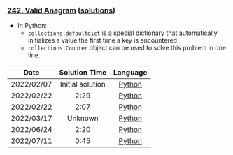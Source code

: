 ### [242. Valid Anagram](https://leetcode.com/problems/valid-anagram/) ([solutions](https://github.com/pete-debiase/Comprog/blob/main/Solutions/242.%20Valid%20Anagram/))
- In Python:
    + `collections.defaultdict` is a special dictionary that automatically initializes a value the first time a key is encountered.
    + `collections.Counter` object can be used to solve this problem in one line.

|    Date    |  Solution Time   |                                                         Language                                                         |
|:----------:|:----------------:|:------------------------------------------------------------------------------------------------------------------------:|
| 2022/02/07 | Initial solution |      [Python](https://github.com/pete-debiase/Comprog/blob/main/Solutions/242.%20Valid%20Anagram/valid_anagram.py)       |
| 2022/02/22 |       2:29       | [Python](https://github.com/pete-debiase/Comprog/blob/main/Solutions/242.%20Valid%20Anagram/valid_anagram_2022-02-11.py) |
| 2022/02/22 |       2:07       | [Python](https://github.com/pete-debiase/Comprog/blob/main/Solutions/242.%20Valid%20Anagram/valid_anagram_2022-02-22.py) |
| 2022/03/17 |     Unknown      | [Python](https://github.com/pete-debiase/Comprog/blob/main/Solutions/242.%20Valid%20Anagram/valid_anagram_2022-03-17.py) |
| 2022/06/24 |       2:20       | [Python](https://github.com/pete-debiase/Comprog/blob/main/Solutions/242.%20Valid%20Anagram/valid_anagram_2022-06-24.py) |
| 2022/07/11 |       0:45       | [Python](https://github.com/pete-debiase/Comprog/blob/main/Solutions/242.%20Valid%20Anagram/valid_anagram_2022-07-11.py) |
